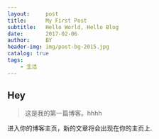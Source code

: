 ```yaml
---
layout:     post   				    
title:      My First Post 				
subtitle:   Hello World, Hello Blog 
date:       2017-02-06 				
author:     BY 					
header-img: img/post-bg-2015.jpg 
catalog: true 						
tags:							
    - 生活
---
```


## Hey
>这是我的第一篇博客。hhhh

进入你的博客主页，新的文章将会出现在你的主页上.
